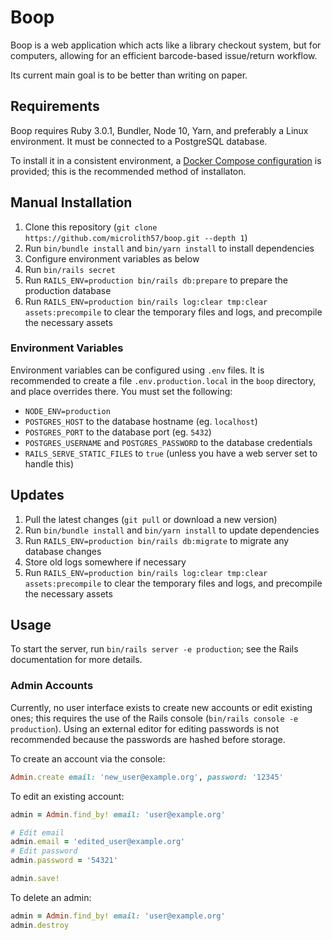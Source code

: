 # Boop

Boop is a web application which acts like a library checkout system, but for computers, allowing for an efficient barcode-based issue/return workflow.

Its current main goal is to be better than writing on paper.

## Requirements

Boop requires Ruby 3.0.1, Bundler, Node 10, Yarn, and preferably a Linux environment.
It must be connected to a PostgreSQL database.

To install it in a consistent environment, a [Docker Compose configuration](https://github.com/microlith57/boop_docker/pkgs/container/boop_docker%2Fboop) is provided; this is the recommended method of installaton.

## Manual Installation

1. Clone this repository (`git clone https://github.com/microlith57/boop.git --depth 1`)
2. Run `bin/bundle install` and `bin/yarn install` to install dependencies
3. Configure environment variables as below
4. Run `bin/rails secret`
5. Run `RAILS_ENV=production bin/rails db:prepare` to prepare the production database
6. Run `RAILS_ENV=production bin/rails log:clear tmp:clear assets:precompile` to clear the temporary files and logs, and precompile the necessary assets

### Environment Variables

Environment variables can be configured using `.env` files.
It is recommended to create a file `.env.production.local` in the `boop` directory, and place overrides there.
You must set the following:

- `NODE_ENV=production`
- `POSTGRES_HOST` to the database hostname (eg. `localhost`)
- `POSTGRES_PORT` to the database port (eg. `5432`)
- `POSTGRES_USERNAME` and `POSTGRES_PASSWORD` to the database credentials
- `RAILS_SERVE_STATIC_FILES` to `true` (unless you have a web server set to handle this)

## Updates

1. Pull the latest changes (`git pull` or download a new version)
2. Run `bin/bundle install` and `bin/yarn install` to update dependencies
3. Run `RAILS_ENV=production bin/rails db:migrate` to migrate any database changes
4. Store old logs somewhere if necessary
5. Run `RAILS_ENV=production bin/rails log:clear tmp:clear assets:precompile` to clear the temporary files and logs, and precompile the necessary assets

## Usage

To start the server, run `bin/rails server -e production`; see the Rails documentation for more details.

### Admin Accounts

Currently, no user interface exists to create new accounts or edit existing ones; this requires the use of the Rails console (`bin/rails console -e production`).
Using an external editor for editing passwords is not recommended because the passwords are hashed before storage.

To create an account via the console:

```ruby
Admin.create email: 'new_user@example.org', password: '12345'
```

To edit an existing account:

```ruby
admin = Admin.find_by! email: 'user@example.org'

# Edit email
admin.email = 'edited_user@example.org'
# Edit password
admin.password = '54321'

admin.save!
```

To delete an admin:

```ruby
admin = Admin.find_by! email: 'user@example.org'
admin.destroy
```
